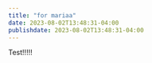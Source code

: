 ```yaml
---
title: "for mariaa"
date: 2023-08-02T13:48:31-04:00
publishdate: 2023-08-02T13:48:31-04:00
---
```


Test!!!!!


